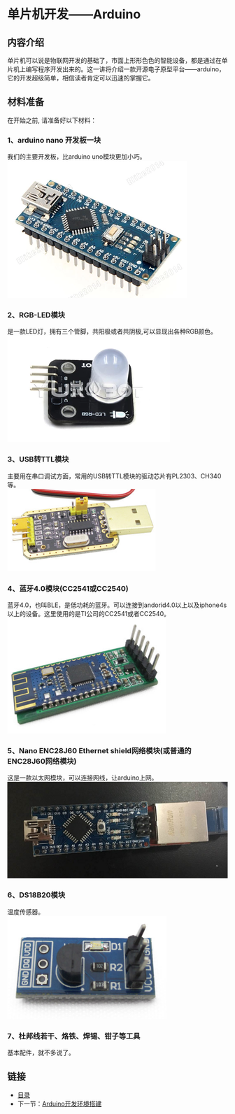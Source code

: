 # 单片机开发——Arduino
## 内容介绍
单片机可以说是物联网开发的基础了，市面上形形色色的智能设备，都是通过在单片机上编写程序开发出来的。这一讲将介绍一款开源电子原型平台——arduino，它的开发超级简单，相信读者肯定可以迅速的掌握它。

## 材料准备
在开始之前, 请准备好以下材料：  
### 1、arduino nano 开发板一块  
我们的主要开发板，比arduino uno模块更加小巧。  
![](./imgs/1.0/1.0-1.png)
### 2、RGB-LED模块
是一款LED灯，拥有三个管脚，共阳极或者共阴极,可以显现出各种RGB颜色。  
![](./imgs/1.0/1.0-2.png)
### 3、USB转TTL模块
主要用在串口调试方面，常用的USB转TTL模块的驱动芯片有PL2303、CH340等。  
![](./imgs/1.0/1.0-3.png)
### 4、蓝牙4.0模块(CC2541或CC2540)
蓝牙4.0，也叫BLE，是低功耗的蓝牙。可以连接到andorid4.0以上以及iphone4s以上的设备。这里使用的是TI公司的CC2541或者CC2540。  
![](./imgs/1.0/1.0-4.png)
### 5、Nano ENC28J60 Ethernet shield网络模块(或普通的ENC28J60网络模块)
这是一款以太网模块，可以连接网线，让arduino上网。  
![](./imgs/1.0/1.0-5.png)
### 6、DS18B20模块
温度传感器。  
![](./imgs/1.0/1.0-6.png)
### 7、杜邦线若干、烙铁、焊锡、钳子等工具
基本配件，就不多说了。
## 链接
- [目录](directory.md)  
- 下一节：[Arduino开发环境搭建](1.1.md)
